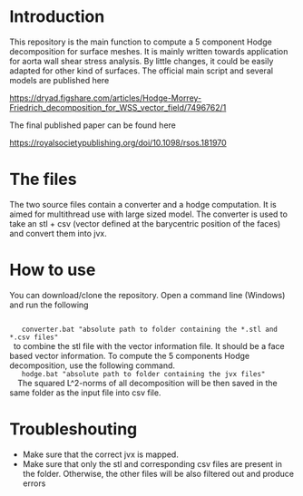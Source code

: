 # Introduction

This repository is the main function to compute a 5 component Hodge decomposition for surface meshes. It is mainly written towards application for aorta wall shear stress analysis. By little changes, it could be easily adapted for other kind of surfaces. The official main script and several models are published here

https://dryad.figshare.com/articles/Hodge-Morrey-Friedrich_decomposition_for_WSS_vector_field/7496762/1

The final published paper can be found here

https://royalsocietypublishing.org/doi/10.1098/rsos.181970

# The files

The two source files contain a converter and a hodge computation. It is aimed for multithread use with large sized model. The converter is used to take an stl + csv (vector defined at the barycentric position of the faces) and convert them into jvx.

# How to use

You can download/clone the repository. Open a command line (Windows) and run the following

<code>
   converter.bat "absolute path to folder containing the *.stl and *.csv files"
 </code>
 to combine the stl file with the vector information file. It should be a face based vector information. To compute the 5 components
 Hodge decomposition, use the following command.
 <code>
   hodge.bat "absolute path to folder containing the jvx files"
  </code>
The squared L^2-norms  of all decomposition will be then saved in the same folder as the input file into csv file.

# Troubleshouting

- Make sure that the correct jvx is mapped. 
- Make sure that only the stl and corresponding csv files are present in the folder. Otherwise, the other files will be also filtered out and produce errors
